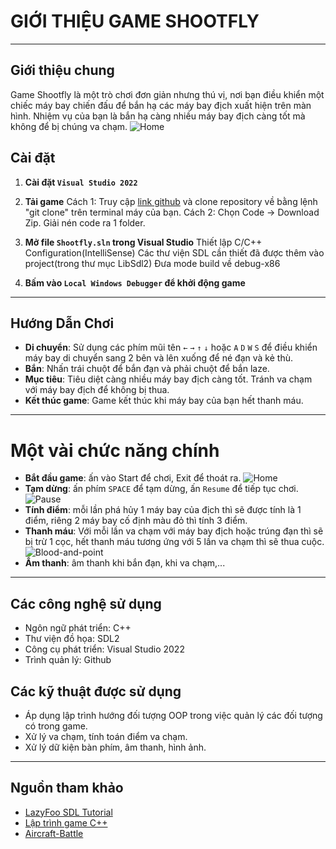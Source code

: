 # GIỚI THIỆU GAME SHOOTFLY
---
## Giới thiệu chung
Game Shootfly là một trò chơi đơn giản nhưng thú vị, nơi bạn điều khiển một chiếc máy bay chiến đấu để bắn hạ các máy bay địch xuất hiện trên màn hình. Nhiệm vụ của bạn là bắn hạ càng nhiều máy bay địch càng tốt mà không để bị chúng va chạm.
![Home](https://github.com/user-attachments/assets/e251567b-2122-4a09-8493-2cbc27be16f5)

## Cài đặt
1. **Cài đặt `Visual Studio 2022`**

2. **Tải game**
Cách 1: Truy cập [link github](https://github.com/huynguyen1908/game_sdl2) và clone repository về bằng lệnh "git clone" trên terminal máy của bạn.
Cách 2: Chọn Code -> Download Zip. Giải nén code ra 1 folder.

3. **Mở file `Shootfly.sln` trong Visual Studio**
Thiết lập C/C++ Configuration(IntelliSense)
Các thư viện SDL cần thiết đã được thêm vào project(trong thư mục LibSdl2)
Đưa mode build về debug-x86
4. **Bấm vào `Local Windows Debugger` để khởi động game**

---
## Hướng Dẫn Chơi

- **Di chuyển**: Sử dụng các phím mũi tên  `←` `→` `↑` `↓`   hoặc `A` `D` `W` `S` để điều khiển máy bay di chuyển sang 2 bên và lên xuống để né đạn và kẻ thù.
- **Bắn**: Nhấn trái chuột để bắn đạn và phải chuột để bắn laze.
- **Mục tiêu**: Tiêu diệt càng nhiều máy bay địch càng tốt. Tránh va chạm với máy bay địch để không bị thua.
- **Kết thúc game**: Game kết thúc khi máy bay của bạn hết thanh máu.

---
# Một vài chức năng chính
- **Bắt đầu game**: ấn vào Start để chơi, Exit để thoát ra.
![Home](https://github.com/user-attachments/assets/e251567b-2122-4a09-8493-2cbc27be16f5)
- **Tạm dừng**: ấn phím `SPACE` để tạm dừng, ấn `Resume` để tiếp tục chơi.
![Pause](https://github.com/user-attachments/assets/5a9989b1-42b6-49ca-9715-c0cb6cd4ac80)
- **Tính điểm**: mỗi lần phá hủy 1 máy bay của địch thì sẽ được tính là 1 điểm, riêng 2 máy bay cố định màu đỏ thì tính 3 điểm.
- **Thanh máu**: Với mỗi lần va chạm với máy bay địch hoặc trúng đạn thì sẽ bị trừ 1 cọc, hết thanh máu tương ứng với 5 lần va chạm thì sẽ thua cuộc.
![Blood-and-point](https://github.com/user-attachments/assets/8025b42b-6ed3-4d8a-816e-4ac1422bdaae)
- **Âm thanh**: âm thanh khi bắn đạn, khi va chạm,...

---
## Các công nghệ sử dụng
- Ngôn ngữ phát triển: C++
- Thư viện đồ họa: SDL2
- Công cụ phát triển: Visual Studio 2022
- Trình quản lý: Github
## Các kỹ thuật được sử dụng
- Áp dụng lập trình hướng đối tượng OOP trong việc quản lý các đối tượng có trong game.
- Xử lý va chạm, tính toán điểm va chạm.
- Xử lý dữ kiện bàn phím, âm thanh, hình ảnh.
---
## Nguồn tham khảo
- [LazyFoo SDL Tutorial](https://lazyfoo.net/tutorials/SDL/index.php)
- [Lập trình game C++](https://www.youtube.com/c/Ph%C3%A1tTri%E1%BB%83nPh%E1%BA%A7nM%E1%BB%81m123AZ)
- [Aircraft-Battle](https://github.com/ConstantSun/Aircraft-Battle-2.6)
